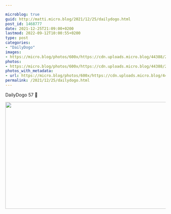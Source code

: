 ```yaml
---

microblog: true
guid: http://matti.micro.blog/2021/12/25/dailydogo.html
post_id: 1468777
date: 2021-12-25T21:09:00+0200
lastmod: 2022-09-12T10:00:55+0200
type: post
categories:
- "DailyDogo"
images:
- https://micro.blog/photos/600x/https://cdn.uploads.micro.blog/44388/2021/79a430ab14.jpg
photos:
- https://micro.blog/photos/600x/https://cdn.uploads.micro.blog/44388/2021/79a430ab14.jpg
photos_with_metadata:
- url: https://micro.blog/photos/600x/https://cdn.uploads.micro.blog/44388/2021/79a430ab14.jpg
permalink: /2021/12/25/dailydogo.html
---
```

DailyDogo 57 🐶

<img src="/media/uploads/2021/79a430ab14.jpg" width="600" height="337" alt="" />
